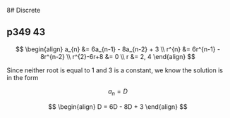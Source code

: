 8# Discrete

## p349 43

$$
\begin{align}
a_{n} &= 6a_{n-1} - 8a_{n-2} + 3 \\
r^{n} &= 6r^{n-1} - 8r^{n-2} \\
r^{2}-6r+8 &= 0 \\
r &= 2, 4
\end{align}
$$

Since neither root is equal to 1 and 3 is a constant, we know the solution is in the form

$$
a_{n} = D
$$

$$
\begin{align}
D = 6D - 8D + 3
\end{align}
$$